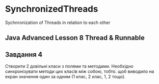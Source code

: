 # SynchronizedThreads
Sychnronization of Threads in relation to each other

## Java Advanced Lesson 8 Thread & Runnable

## Завдання 4
Створити 2 довільні класи з полями та методами. Необхідно синхронізувати методи цих класів між собою, тобто. щоб виводило на екран значення один за одним (1 клас, 2 клас, 1, 2 тощо).
